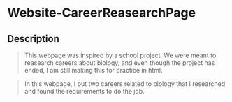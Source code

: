 # Website-CareerReasearchPage

## Description

> This webpage was inspired by a school project. We were meant to reasearch careers about biology, and even though the project has ended, I am still making this for practice in html.

> In this webpage, I put two careers related to biology that I researched and found the requirements to do the job.
